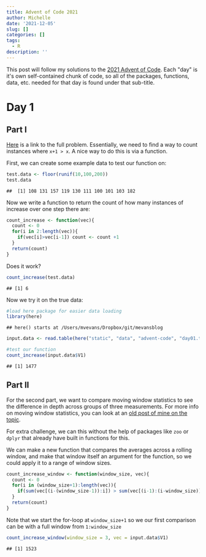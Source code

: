 ```yaml
---
title: Advent of Code 2021
author: Michelle
date: '2021-12-05'
slug: []
categories: []
tags:
  - R
description: ''
---
```


This post will follow my solutions to the [2021 Advent of Code](https://adventofcode.com/2021). Each "day" is it's own self-contained chunk of code, so all of the packages, functions, data, etc. needed for that day is found under that sub-title.

# Day 1

## Part I

[Here](https://adventofcode.com/2021/day/1) is a link to the full problem. Essentially, we need to find a way to count instances where `x+1 > x`.  A nice way to do this is via a function.

First, we can create some example data to test our function on:


```r
test.data <- floor(runif(10,100,200))
test.data
```

```
##  [1] 108 131 157 119 130 111 100 101 103 182
```

Now we write a function to return the count of how many instances of increase over one step there are:


```r
count_increase <- function(vec){
  count <- 0
  for(i in 2:length(vec)){
    if(vec[i]>vec[i-1]) count <- count +1
  }
  return(count)
}
```

Does it work?


```r
count_increase(test.data)
```

```
## [1] 6
```

Now we try it on the true data:


```r
#load here package for easier data loading
library(here)
```

```
## here() starts at /Users/mvevans/Dropbox/git/mevansblog
```

```r
input.data <- read.table(here("static", "data", "advent-code", "day01.txt"))

#test our function
count_increase(input.data$V1)
```

```
## [1] 1477
```

## Part II

For the second part, we want to compare moving window statistics to see the difference in depth across groups of three measurements. For more info on moving window statistics, you can look at an [old post of mine on the topic](https://ditheringdata.netlify.app/2020/02/11/rolling-functions-along-columns/).

For extra challenge, we can this without the help of packages like `zoo` or `dplyr` that already have built in functions for this.

We can make a new function that compares the averages across a rolling window, and make that window itself an argument for the function, so we could apply it to a range of window sizes.


```r
count_increase_window <- function(window_size, vec){
  count <- 0
  for(i in (window_size+1):length(vec)){
    if(sum(vec[(i-(window_size-1)):i]) > sum(vec[(i-1):(i-window_size)])) count <- count + 1
  }
  return(count)
}
```

Note that we start the for-loop at `window_size+1` so we our first comparison can be with a full window from `1:window_size`


```r
count_increase_window(window_size = 3, vec = input.data$V1)
```

```
## [1] 1523
```

